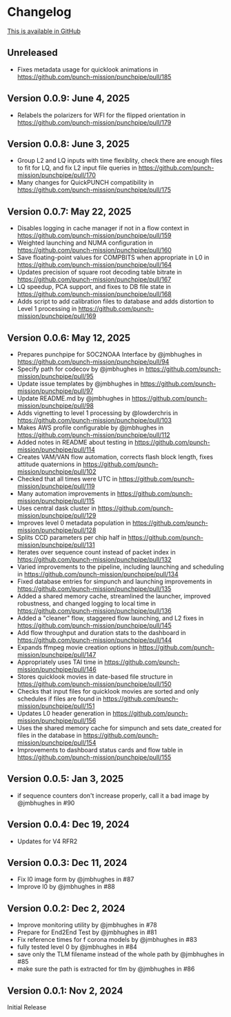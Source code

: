 # Changelog

[This is available in GitHub](https://github.com/punch-mission/punchpipe/releases)

## Unreleased

* Fixes metadata usage for quicklook animations in https://github.com/punch-mission/punchpipe/pull/185

## Version 0.0.9: June 4, 2025

* Relabels the polarizers for WFI for the flipped orientation in https://github.com/punch-mission/punchpipe/pull/179

## Version 0.0.8: June 3, 2025

* Group L2 and LQ inputs with time flexiblity, check there are enough files to fit for LQ, and fix L2 input file queries in https://github.com/punch-mission/punchpipe/pull/170
* Many changes for QuickPUNCH compatibility in https://github.com/punch-mission/punchpipe/pull/175

## Version 0.0.7: May 22, 2025

* Disables logging in cache manager if not in a flow context in https://github.com/punch-mission/punchpipe/pull/159
* Weighted launching and NUMA configuration in https://github.com/punch-mission/punchpipe/pull/160
* Save floating-point values for COMPBITS when appropriate in L0 in https://github.com/punch-mission/punchpipe/pull/164
* Updates precision of square root decoding table bitrate in https://github.com/punch-mission/punchpipe/pull/167
* LQ speedup, PCA support, and fixes to DB file state in https://github.com/punch-mission/punchpipe/pull/168
* Adds script to add calibration files to database and adds distortion to Level 1 processing in https://github.com/punch-mission/punchpipe/pull/169

## Version 0.0.6: May 12, 2025

* Prepares punchpipe for SOC2NOAA Interface by @jmbhughes in https://github.com/punch-mission/punchpipe/pull/94
* Specify path for codecov by @jmbhughes in https://github.com/punch-mission/punchpipe/pull/95
* Update issue templates by @jmbhughes in https://github.com/punch-mission/punchpipe/pull/97
* Update README.md by @jmbhughes in https://github.com/punch-mission/punchpipe/pull/98
* Adds vignetting to level 1 processing by @lowderchris in https://github.com/punch-mission/punchpipe/pull/103
* Makes AWS profile configurable by @jmbhughes in https://github.com/punch-mission/punchpipe/pull/112
* Added notes in README about testing in https://github.com/punch-mission/punchpipe/pull/114
* Creates VAM/VAN flow automation, corrects flash block length, fixes attitude quaternions in https://github.com/punch-mission/punchpipe/pull/102
* Checked that all times were UTC in https://github.com/punch-mission/punchpipe/pull/119
* Many automation improvements in https://github.com/punch-mission/punchpipe/pull/115
* Uses central dask cluster in https://github.com/punch-mission/punchpipe/pull/129
* Improves level 0 metadata population in https://github.com/punch-mission/punchpipe/pull/128
* Splits CCD parameters per chip half in https://github.com/punch-mission/punchpipe/pull/131
* Iterates over sequence count instead of packet index in https://github.com/punch-mission/punchpipe/pull/132
* Varied improvements to the pipeline, including launching and scheduling in https://github.com/punch-mission/punchpipe/pull/134
* Fixed database entries for simpunch and launching improvements in https://github.com/punch-mission/punchpipe/pull/135
* Added a shared memory cache, streamlined the launcher, improved robustness, and changed logging to local time in https://github.com/punch-mission/punchpipe/pull/136
* Added a "cleaner" flow, staggered flow launching, and L2 fixes in https://github.com/punch-mission/punchpipe/pull/145
* Add flow throughput and duration stats to the dashboard in https://github.com/punch-mission/punchpipe/pull/144
* Expands ffmpeg movie creation options in https://github.com/punch-mission/punchpipe/pull/147
* Appropriately uses TAI time in https://github.com/punch-mission/punchpipe/pull/146
* Stores quicklook movies in date-based file structure in https://github.com/punch-mission/punchpipe/pull/150
* Checks that input files for quicklook movies are sorted and only schedules if files are found in https://github.com/punch-mission/punchpipe/pull/151
* Updates L0 header generation in https://github.com/punch-mission/punchpipe/pull/156
* Uses the shared memory cache for simpunch and sets date_created for files in the database in https://github.com/punch-mission/punchpipe/pull/154
* Improvements to dashboard status cards and flow table in https://github.com/punch-mission/punchpipe/pull/155

## Version 0.0.5: Jan 3, 2025

- if sequence counters don't increase properly, call it a bad image by @jmbhughes in #90

## Version 0.0.4: Dec 19, 2024

- Updates for V4 RFR2

## Version 0.0.3: Dec 11, 2024

- Fix l0 image form by @jmbhughes in #87
- Improve l0 by @jmbhughes in #88

## Version 0.0.2: Dec 2, 2024

- Improve monitoring utility by @jmbhughes in #78
- Prepare for End2End Test by @jmbhughes in #81
- Fix reference times for f corona models by @jmbhughes in #83
- fully tested level 0 by @jmbhughes in #84
- save only the TLM filename instead of the whole path by @jmbhughes in #85
- make sure the path is extracted for tlm by @jmbhughes in #86

## Version 0.0.1: Nov 2, 2024

Initial Release
